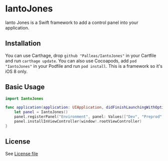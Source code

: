 # IantoJones

Ianto Jones is a Swift framework to add a control panel into your application.

## Installation 

You can use Carthage, drop `github "Palleas/IantoJones"` in your Cartfile and run `carthage update`. You can also
use Cocoapods, add `pod "IantoJones"` in your Podfile and run `pod install`. This is a framework so it's iOS 8 only.

## Basic Usage

```swift
import IantoJones

func application(application: UIApplication, didFinishLaunchingWithOptions launchOptions: [NSObject: AnyObject]?) -> Bool {
    let panel = IantoJones()
    panel.registerPanel("Environment", panel: Values(["Dev", "Preprod", "Production"]), preferenceKey: "env")
    panel.installInViewController(window!.rootViewController)
}
```

## License 

See [License file](LICENSE)
